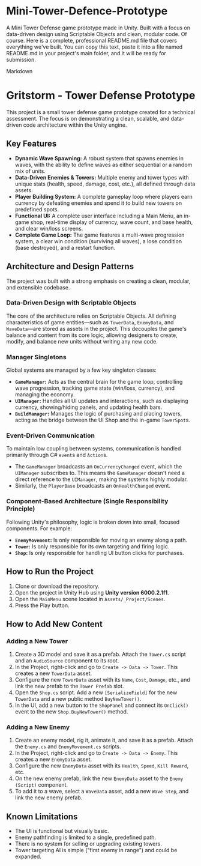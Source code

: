 # Mini-Tower-Defence-Prototype
A Mini Tower Defense game prototype made in Unity. Built with a focus on data-driven design using Scriptable Objects and clean, modular code.
Of course. Here is a complete, professional README.md file that covers everything we've built. You can copy this text, paste it into a file named README.md in your project's main folder, and it will be ready for submission.

Markdown

# Gritstorm - Tower Defense Prototype

This project is a small tower defense game prototype created for a technical assessment. The focus is on demonstrating a clean, scalable, and data-driven code architecture within the Unity engine.

## Key Features
* **Dynamic Wave Spawning:** A robust system that spawns enemies in waves, with the ability to define waves as either sequential or a random mix of units.
* **Data-Driven Enemies & Towers:** Multiple enemy and tower types with unique stats (health, speed, damage, cost, etc.), all defined through data assets.
* **Player Building System:** A complete gameplay loop where players earn currency by defeating enemies and spend it to build new towers on predefined spots.
* **Functional UI:** A complete user interface including a Main Menu, an in-game shop, real-time display of currency, wave count, and base health, and clear win/loss screens.
* **Complete Game Loop:** The game features a multi-wave progression system, a clear win condition (surviving all waves), a lose condition (base destroyed), and a restart function.

## Architecture and Design Patterns

The project was built with a strong emphasis on creating a clean, modular, and extensible codebase.

### Data-Driven Design with Scriptable Objects
The core of the architecture relies on Scriptable Objects. All defining characteristics of game entities—such as `TowerData`, `EnemyData`, and `WaveData`—are stored as assets in the project. This decouples the game's balance and content from its core logic, allowing designers to create, modify, and balance new units without writing any new code.

### Manager Singletons
Global systems are managed by a few key singleton classes:
* **`GameManager`:** Acts as the central brain for the game loop, controlling wave progression, tracking game state (win/loss, currency), and managing the economy.
* **`UIManager`:** Handles all UI updates and interactions, such as displaying currency, showing/hiding panels, and updating health bars.
* **`BuildManager`:** Manages the logic of purchasing and placing towers, acting as the bridge between the UI Shop and the in-game `TowerSpot`s.

### Event-Driven Communication
To maintain low coupling between systems, communication is handled primarily through C# `event`s and `Action`s.
* The `GameManager` broadcasts an `OnCurrencyChanged` event, which the `UIManager` subscribes to. This means the `GameManager` doesn't need a direct reference to the `UIManager`, making the systems highly modular.
* Similarly, the `PlayerBase` broadcasts an `OnHealthChanged` event.

### Component-Based Architecture (Single Responsibility Principle)
Following Unity's philosophy, logic is broken down into small, focused components. For example:
* **`EnemyMovement`:** Is only responsible for moving an enemy along a path.
* **`Tower`:** Is only responsible for its own targeting and firing logic.
* **`Shop`:** Is only responsible for handling UI button clicks for purchases.

## How to Run the Project
1. Clone or download the repository.
2. Open the project in Unity Hub using **Unity version 6000.2.1f1**.
3. Open the `MainMenu` scene located in `Assets/_Project/Scenes`.
4. Press the Play button.

## How to Add New Content

### Adding a New Tower
1. Create a 3D model and save it as a prefab. Attach the `Tower.cs` script and an `AudioSource` component to its root.
2. In the Project, right-click and go to `Create -> Data -> Tower`. This creates a new `TowerData` asset.
3. Configure the new `TowerData` asset with its `Name`, `Cost`, `Damage`, etc., and link the new prefab to the `Tower Prefab` slot.
4. Open the `Shop.cs` script. Add a new `[SerializeField]` for the new `TowerData` and a new public method `BuyNewTower()`.
5. In the UI, add a new button to the `ShopPanel` and connect its `OnClick()` event to the new `Shop.BuyNewTower()` method.

### Adding a New Enemy
1. Create an enemy model, rig it, animate it, and save it as a prefab. Attach the `Enemy.cs` and `EnemyMovement.cs` scripts.
2. In the Project, right-click and go to `Create -> Data -> Enemy`. This creates a new `EnemyData` asset.
3. Configure the new `EnemyData` asset with its `Health`, `Speed`, `Kill Reward`, etc.
4. On the new enemy prefab, link the new `EnemyData` asset to the `Enemy (Script)` component.
5. To add it to a wave, select a `WaveData` asset, add a new `Wave Step`, and link the new enemy prefab.

## Known Limitations
* The UI is functional but visually basic.
* Enemy pathfinding is limited to a single, predefined path.
* There is no system for selling or upgrading existing towers.
* Tower targeting AI is simple ("first enemy in range") and could be expanded.
